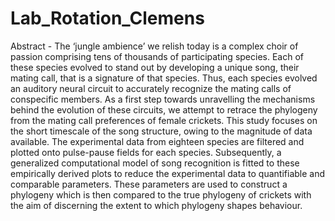# Lab_Rotation_Clemens

Abstract - The ‘jungle ambience’ we relish today is a complex choir of passion comprising tens of thousands of participating species. Each of these species evolved to stand out by developing a unique song, their mating call, that is a signature of that species. Thus, each species evolved an auditory neural circuit to accurately recognize the mating calls of conspecific members. As a first step towards unravelling the mechanisms behind the evolution of these circuits, we attempt to retrace the phylogeny from the mating call preferences of female crickets. This study focuses on the short timescale of the song structure, owing to the magnitude of data available. The experimental data from eighteen species are filtered and plotted onto pulse-pause fields for each species. Subsequently, a generalized computational model of song recognition is fitted to these empirically derived plots to reduce the experimental data to quantifiable and comparable parameters. These parameters are used to construct a phylogeny which is then compared to the true phylogeny of crickets with the aim of discerning the extent to which phylogeny shapes behaviour.

